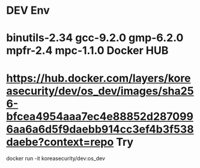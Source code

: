 DEV Env 
=============
binutils-2.34
gcc-9.2.0
gmp-6.2.0
mpfr-2.4
mpc-1.1.0
Docker HUB
=============
https://hub.docker.com/layers/koreasecurity/dev/os_dev/images/sha256-bfcea4954aaa7ec4e88852d2870996aa6a6d5f9daebb914cc3ef4b3f538daebe?context=repo
Try
=============
docker run -it koreasecurity/dev:os_dev

